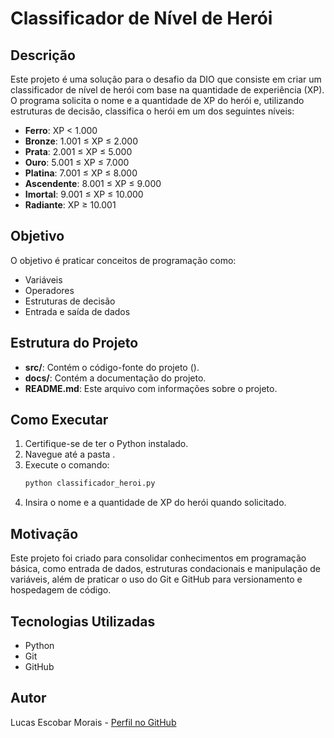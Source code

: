 # Classificador de Nível de Herói

## Descrição
Este projeto é uma solução para o desafio da DIO que consiste em criar um classificador de nível de herói com base na quantidade de experiência (XP). O programa solicita o nome e a quantidade de XP do herói e, utilizando estruturas de decisão, classifica o herói em um dos seguintes níveis:

- **Ferro**: XP < 1.000
- **Bronze**: 1.001 ≤ XP ≤ 2.000
- **Prata**: 2.001 ≤ XP ≤ 5.000
- **Ouro**: 5.001 ≤ XP ≤ 7.000
- **Platina**: 7.001 ≤ XP ≤ 8.000
- **Ascendente**: 8.001 ≤ XP ≤ 9.000
- **Imortal**: 9.001 ≤ XP ≤ 10.000
- **Radiante**: XP ≥ 10.001

## Objetivo
O objetivo é praticar conceitos de programação como:
- Variáveis
- Operadores
- Estruturas de decisão
- Entrada e saída de dados

## Estrutura do Projeto
- **src/**: Contém o código-fonte do projeto ().
- **docs/**: Contém a documentação do projeto.
- **README.md**: Este arquivo com informações sobre o projeto.

## Como Executar
1. Certifique-se de ter o Python instalado.
2. Navegue até a pasta .
3. Execute o comando:
   ```bash
   python classificador_heroi.py
   ```
4. Insira o nome e a quantidade de XP do herói quando solicitado.

## Motivação
Este projeto foi criado para consolidar conhecimentos em programação básica, como entrada de dados, estruturas condacionais e manipulação de variáveis, além de praticar o uso do Git e GitHub para versionamento e hospedagem de código.

## Tecnologias Utilizadas
- Python
- Git
- GitHub

## Autor
Lucas Escobar Morais - [Perfil no GitHub](https://github.com/Lalalucas)

